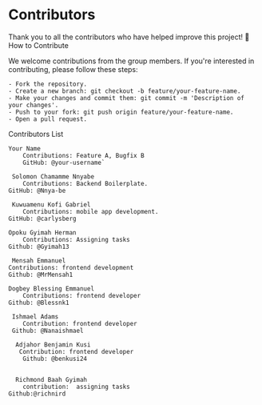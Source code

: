 # Contributors

Thank you to all the contributors who have helped improve this project! 🎉
How to Contribute

We welcome contributions from the group members. If you're interested in contributing, please follow these steps:

    - Fork the repository.
    - Create a new branch: git checkout -b feature/your-feature-name.
    - Make your changes and commit them: git commit -m 'Description of your changes'.
    - Push to your fork: git push origin feature/your-feature-name.
    - Open a pull request.

Contributors List

    Your Name
        Contributions: Feature A, Bugfix B
        GitHub: @your-username`

     Solomon Chamamme Nnyabe
     	Contributions: Backend Boilerplate.
	GitHub: @Nnya-be
    
     Kuwuamenu Kofi Gabriel
     	Contributions: mobile app development.
	GitHub: @carlysberg

    Opoku Gyimah Herman
        Contributions: Assigning tasks
	Github: @Gyimah13

     Mensah Emmanuel
    Contributions: frontend development
    Github: @MrMensah1

    Dogbey Blessing Emmanuel
        Contributions: frontend developer
	Github: @Blessnk1

     Ishmael Adams
        Contribution: frontend developer
	 Github: @Nanaishmael

      Adjahor Benjamin Kusi
       Contribution: frontend developer
        Github: @benkusi24

   
      Richmond Baah Gyimah 
        contribution:  assigning tasks
	Github:@richnird
        

